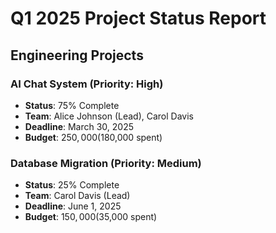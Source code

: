 # Q1 2025 Project Status Report

## Engineering Projects

### AI Chat System (Priority: High)
- **Status**: 75% Complete  
- **Team**: Alice Johnson (Lead), Carol Davis
- **Deadline**: March 30, 2025
- **Budget**: $250,000 ($180,000 spent)

### Database Migration (Priority: Medium)
- **Status**: 25% Complete
- **Team**: Carol Davis (Lead)  
- **Deadline**: June 1, 2025
- **Budget**: $150,000 ($35,000 spent)
